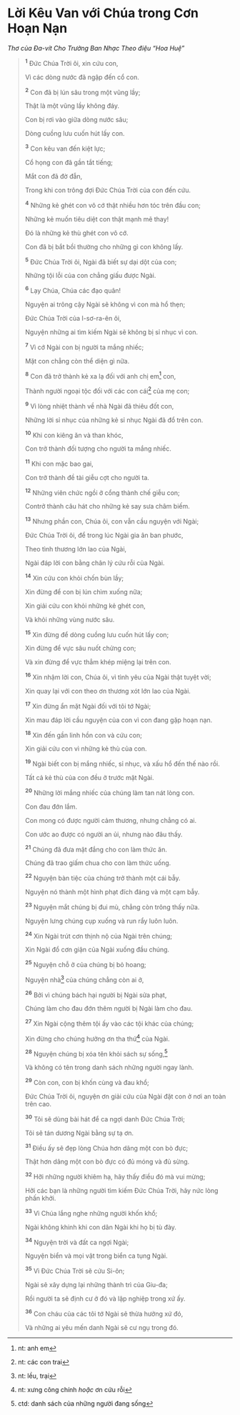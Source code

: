 # Lời Kêu Van với Chúa trong Cơn Hoạn Nạn
*Thơ của Ða-vít Cho Trưởng Ban Nhạc Theo điệu “Hoa Huệ”*

> <sup><b>1</b></sup> Ðức Chúa Trời ôi, xin cứu con,
> 
> Vì các dòng nước đã ngập đến cổ con.
> 
> <sup><b>2</b></sup> Con đã bị lún sâu trong một vũng lầy;
> 
> Thật là một vũng lầy không đáy.
> 
> Con bị rơi vào giữa dòng nước sâu;
> 
> Dòng cuồng lưu cuốn hút lấy con.
> 
> <sup><b>3</b></sup> Con kêu van đến kiệt lực;
> 
> Cổ họng con đã gần tắt tiếng;
> 
> Mắt con đã đờ đẫn,
> 
> Trong khi con trông đợi Ðức Chúa Trời của con đến cứu.
>
> <sup><b>4</b></sup> Những kẻ ghét con vô cớ thật nhiều hơn tóc trên đầu con;
> 
> Những kẻ muốn tiêu diệt con thật mạnh mẽ thay!
> 
> Ðó là những kẻ thù ghét con vô cớ.
> 
> Con đã bị bắt bồi thường cho những gì con không lấy.
> 
> <sup><b>5</b></sup> Ðức Chúa Trời ôi, Ngài đã biết sự dại dột của con;
> 
> Những tội lỗi của con chẳng giấu được Ngài.
>
> <sup><b>6</b></sup> Lạy Chúa, Chúa các đạo quân!
> 
> Nguyện ai trông cậy Ngài sẽ không vì con mà hổ thẹn;
> 
> Ðức Chúa Trời của I-sơ-ra-ên ôi,
> 
> Nguyện những ai tìm kiếm Ngài sẽ không bị sỉ nhục vì con.
> 
> <sup><b>7</b></sup> Vì cớ Ngài con bị người ta mắng nhiếc;
> 
> Mặt con chẳng còn thể diện gì nữa.
> 
> <sup><b>8</b></sup> Con đã trở thành kẻ xa lạ đối với anh chị em[^1-8121b34a-1292-4812-80c1-5fe8b298951c] con,
> 
> Thành người ngoại tộc đối với các con cái[^2-8121b34a-1292-4812-80c1-5fe8b298951c] của mẹ con;
>
> <sup><b>9</b></sup> Vì lòng nhiệt thành về nhà Ngài đã thiêu đốt con,
> 
> Những lời sỉ nhục của những kẻ sỉ nhục Ngài đã đổ trên con.
> 
> <sup><b>10</b></sup> Khi con kiêng ăn và than khóc,
> 
> Con trở thành đối tượng cho người ta mắng nhiếc.
> 
> <sup><b>11</b></sup> Khi con mặc bao gai,
> 
> Con trở thành đề tài giễu cợt cho người ta.
> 
> <sup><b>12</b></sup> Những viên chức ngồi ở cổng thành chế giễu con;
> 
> Contrở thành câu hát cho những kẻ say sưa châm biếm.
>
> <sup><b>13</b></sup> Nhưng phần con, Chúa ôi, con vẫn cầu nguyện với Ngài;
> 
> Ðức Chúa Trời ôi, để trong lúc Ngài gia ân ban phước,
> 
> Theo tình thương lớn lao của Ngài,
> 
> Ngài đáp lời con bằng chân lý cứu rỗi của Ngài.
> 
> <sup><b>14</b></sup> Xin cứu con khỏi chốn bùn lầy;
> 
> Xin đừng để con bị lún chìm xuống nữa;
> 
> Xin giải cứu con khỏi những kẻ ghét con,
> 
> Và khỏi những vùng nước sâu.
> 
> <sup><b>15</b></sup> Xin đừng để dòng cuồng lưu cuốn hút lấy con;
> 
> Xin đừng để vực sâu nuốt chửng con;
> 
> Và xin đừng để vực thẳm khép miệng lại trên con.
>
> <sup><b>16</b></sup> Xin nhậm lời con, Chúa ôi, vì tình yêu của Ngài thật tuyệt vời;
> 
> Xin quay lại với con theo ơn thương xót lớn lao của Ngài.
> 
> <sup><b>17</b></sup> Xin đừng ẩn mặt Ngài đối với tôi tớ Ngài;
> 
> Xin mau đáp lời cầu nguyện của con vì con đang gặp hoạn nạn.
> 
> <sup><b>18</b></sup> Xin đến gần linh hồn con và cứu con;
> 
> Xin giải cứu con vì những kẻ thù của con.
>
> <sup><b>19</b></sup> Ngài biết con bị mắng nhiếc, sỉ nhục, và xấu hổ đến thế nào rồi.
> 
> Tất cả kẻ thù của con đều ở trước mặt Ngài.
> 
> <sup><b>20</b></sup> Những lời mắng nhiếc của chúng làm tan nát lòng con.
> 
> Con đau đớn lắm.
> 
> Con mong có được người cảm thương, nhưng chẳng có ai.
> 
> Con ước ao được có người an ủi, nhưng nào đâu thấy.
> 
> <sup><b>21</b></sup> Chúng đã đưa mật đắng cho con làm thức ăn.
> 
> Chúng đã trao giấm chua cho con làm thức uống.
>
> <sup><b>22</b></sup> Nguyện bàn tiệc của chúng trở thành một cái bẫy.
> 
> Nguyện nó thành một hình phạt đích đáng và một cạm bẫy.
> 
> <sup><b>23</b></sup> Nguyện mắt chúng bị đui mù, chẳng còn trông thấy nữa.
> 
> Nguyện lưng chúng cụp xuống và run rẩy luôn luôn.
> 
> <sup><b>24</b></sup> Xin Ngài trút cơn thịnh nộ của Ngài trên chúng;
> 
> Xin Ngài đổ cơn giận của Ngài xuống đầu chúng.
> 
> <sup><b>25</b></sup> Nguyện chỗ ở của chúng bị bỏ hoang;
> 
> Nguyện nhà[^3-8121b34a-1292-4812-80c1-5fe8b298951c] của chúng chẳng còn ai ở,
> 
> <sup><b>26</b></sup> Bởi vì chúng bách hại người bị Ngài sửa phạt,
> 
> Chúng làm cho đau đớn thêm người bị Ngài làm cho đau.
> 
> <sup><b>27</b></sup> Xin Ngài cộng thêm tội ấy vào các tội khác của chúng;
> 
> Xin đừng cho chúng hưởng ơn tha thứ[^4-8121b34a-1292-4812-80c1-5fe8b298951c] của Ngài.
> 
> <sup><b>28</b></sup> Nguyện chúng bị xóa tên khỏi sách sự sống,[^5-8121b34a-1292-4812-80c1-5fe8b298951c]
> 
> Và không có tên trong danh sách những người ngay lành.
>
> <sup><b>29</b></sup> Còn con, con bị khốn cùng và đau khổ;
> 
> Ðức Chúa Trời ôi, nguyện ơn giải cứu của Ngài đặt con ở nơi an toàn trên cao.
>
> <sup><b>30</b></sup> Tôi sẽ dùng bài hát để ca ngợi danh Ðức Chúa Trời;
> 
> Tôi sẽ tán dương Ngài bằng sự tạ ơn.
> 
> <sup><b>31</b></sup> Ðiều ấy sẽ đẹp lòng Chúa hơn dâng một con bò đực;
> 
> Thật hơn dâng một con bò đực có đủ móng và đủ sừng.
> 
> <sup><b>32</b></sup> Hỡi những người khiêm hạ, hãy thấy điều đó mà vui mừng;
> 
> Hỡi các bạn là những người tìm kiếm Ðức Chúa Trời, hãy nức lòng phấn khởi.
> 
> <sup><b>33</b></sup> Vì Chúa lắng nghe những người khốn khổ;
> 
> Ngài không khinh khi con dân Ngài khi họ bị tù đày.
>
> <sup><b>34</b></sup> Nguyện trời và đất ca ngợi Ngài;
> 
> Nguyện biển và mọi vật trong biển ca tụng Ngài.
> 
> <sup><b>35</b></sup> Vì Ðức Chúa Trời sẽ cứu Si-ôn;
> 
> Ngài sẽ xây dựng lại những thành trì của Giu-đa;
> 
> Rồi người ta sẽ định cư ở đó và lập nghiệp trong xứ ấy.
> 
> <sup><b>36</b></sup> Con cháu của các tôi tớ Ngài sẽ thừa hưởng xứ đó,
> 
> Và những ai yêu mến danh Ngài sẽ cư ngụ trong đó.

[^1-8121b34a-1292-4812-80c1-5fe8b298951c]: nt: anh em
[^2-8121b34a-1292-4812-80c1-5fe8b298951c]: nt: các con trai
[^3-8121b34a-1292-4812-80c1-5fe8b298951c]: nt: lều, trại
[^4-8121b34a-1292-4812-80c1-5fe8b298951c]: nt: xưng công chính *hoặc* ơn cứu rỗi
[^5-8121b34a-1292-4812-80c1-5fe8b298951c]: ctd: danh sách của những người đang sống